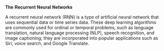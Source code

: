 𝐓𝐡𝐞 𝐑𝐞𝐜𝐮𝐫𝐫𝐞𝐧𝐭 𝐍𝐞𝐮𝐫𝐚𝐥 𝐍𝐞𝐭𝐰𝐨𝐫𝐤𝐬

A recurrent neural network (RNN) is a type of artificial neural network that uses sequential data or time series data. 
These deep learning algorithms are commonly used for ordinal or temporal problems, such as language translation, natural language processing (NLP), speech recognition, and image captioning; they are incorporated into popular applications such as Siri, voice search, and Google Translate.
